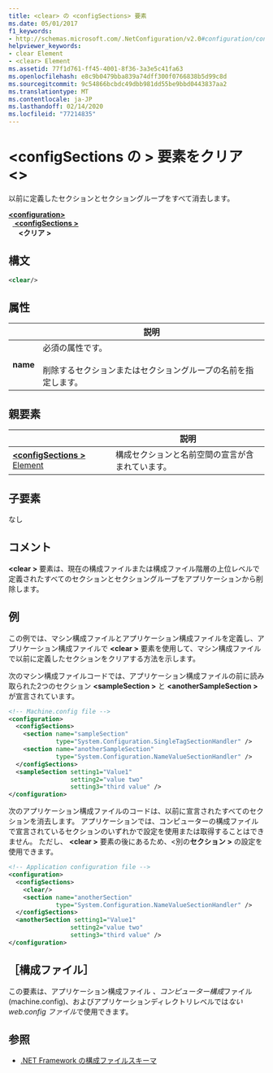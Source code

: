 ```yaml
---
title: <clear> の <configSections> 要素
ms.date: 05/01/2017
f1_keywords:
- http://schemas.microsoft.com/.NetConfiguration/v2.0#configuration/configSections/clear
helpviewer_keywords:
- clear Element
- <clear> Element
ms.assetid: 77f1d761-ff45-4001-8f36-3a3e5c41fa63
ms.openlocfilehash: e8c9b0479bba839a74dff300f0766838b5d99c8d
ms.sourcegitcommit: 9c54866bcbdc49dbb981dd55be9bbd0443837aa2
ms.translationtype: MT
ms.contentlocale: ja-JP
ms.lasthandoff: 02/14/2020
ms.locfileid: "77214835"
---
```

# <a name="clear-element-for-configsections"></a>\<configSections の > 要素をクリア \<>

以前に定義したセクションとセクショングループをすべて消去します。

[ **\<configuration>** ](configuration-element.md)   
&nbsp;&nbsp;[ **\<configSections >** ](configsections-element-for-configuration.md)   
&nbsp;&nbsp;&nbsp;&nbsp; **\<クリア >**

## <a name="syntax"></a>構文

```xml
<clear/>
```

## <a name="attribute"></a>属性

|           | 説明 |
| --------- | ----------- |
| **name**  | 必須の属性です。<br><br>削除するセクションまたはセクショングループの名前を指定します。 |

## <a name="parent-element"></a>親要素

|     | 説明 |
| --- | ----------- |
| [ **\<configSections >** Element](configsections-element-for-configuration.md) | 構成セクションと名前空間の宣言が含まれています。 |

## <a name="child-elements"></a>子要素

なし

## <a name="remarks"></a>コメント

**\<clear >** 要素は、現在の構成ファイルまたは構成ファイル階層の上位レベルで定義されたすべてのセクションとセクショングループをアプリケーションから削除します。

## <a name="example"></a>例

この例では、マシン構成ファイルとアプリケーション構成ファイルを定義し、アプリケーション構成ファイルで **\<clear >** 要素を使用して、マシン構成ファイルで以前に定義したセクションをクリアする方法を示します。

次のマシン構成ファイルコードでは、アプリケーション構成ファイルの前に読み取られた2つのセクション **\<sampleSection >** と **\<anotherSampleSection >** が宣言されています。

```xml
<!-- Machine.config file -->
<configuration>
  <configSections>
    <section name="sampleSection"
             type="System.Configuration.SingleTagSectionHandler" />
    <section name="anotherSampleSection"
             type="System.Configuration.NameValueSectionHandler" />
  </configSections>
  <sampleSection setting1="Value1" 
                 setting2="value two" 
                 setting3="third value" />
</configuration>
```

次のアプリケーション構成ファイルのコードは、以前に宣言されたすべてのセクションを消去します。 アプリケーションでは、コンピューターの構成ファイルで宣言されているセクションのいずれかで設定を使用または取得することはできません。 ただし、 **\<clear >** 要素の後にあるため、\<別の**セクション >** の設定を使用できます。

```xml
<!-- Application configuration file -->
<configuration>
  <configSections>
    <clear/>
    <section name="anotherSection"
             type="System.Configuration.NameValueSectionHandler" />
  </configSections>
  <anotherSection setting1="Value1" 
                 setting2="value two" 
                 setting3="third value" />
</configuration>
```

## <a name="configuration-file"></a>［構成ファイル］

この要素は、アプリケーション構成ファイル *、コンピューター構成*ファイル (machine.config)、およびアプリケーションディレクトリレベルでは*ない web.config ファイル*で使用できます。

## <a name="see-also"></a>参照

- [.NET Framework の構成ファイルスキーマ](index.md)
